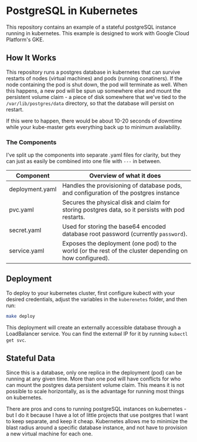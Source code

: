 # PostgreSQL in Kubernetes
This repository contains an example of a stateful postgreSQL instance running in kubernetes. This example is designed to work with Google Cloud Platform's GKE.

## How It Works
This repository runs a postgres database in kubernetes that can survive restarts of nodes (virtual machines) and pods (running conatiners). If the node containing the pod is shut down, the pod will terminate as well. When this happens, a new pod will be spun up somewhere else and mount the persistent volume claim - a piece of disk somewhere that we've tied to the `/var/lib/postgres/data` directory, so that the database will persist on restart.

If this were to happen, there would be about 10-20 seconds of downtime while your kube-master gets everything back up to minimum availability.

### The Components

I've split up the components into separate .yaml files for clarity, but they can just as easily be combined into one file with `---` in between.

| Component | Overview of what it does |
| ------------- |-------------|
| deployment.yaml | Handles the provisioning of database pods, and configuration of the postgres instance |
| pvc.yaml | Secures the physical disk and claim for storing postgres data, so it persists with pod restarts. |
| secret.yaml | Used for storing the base64 encoded database root password (currently `password`). |
| service.yaml | Exposes the deployment (one pod) to the world (or the rest of the cluster depending on how configured). |

## Deployment
To deploy to your kubernetes cluster, first configure kubectl with your desired credentials, adjust the variables in the `kuberenetes` folder, and then run:
```bash
make deploy
```

This deployment will create an externally accessible database through a LoadBalancer service. You can find the external IP for it by running `kubectl get svc`.

## Stateful Data
Since this is a database, only one replica in the deployment (pod) can be running at any given time. More than one pod will have conflicts for who can mount the postgres data persistent volume claim. This means it is not possible to scale horizontally, as is the advantage for running most things on kubernetes.

There are pros and cons to running postgreSQL instances on kubernetes - but I do it because I have a lot of little projects that use postgres that I want to keep separate, and keep it cheap. Kubernetes allows me to minimize the blast radius around a specific database instance, and not have to provision a new virtual machine for each one.
